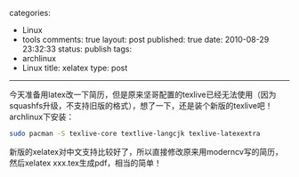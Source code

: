 categories: 
  - Linux
  - tools
comments: true
layout: post
published: true
date: 2010-08-29 23:32:33
status: publish
tags: 
  - archlinux
  - Linux
title: xelatex
type: post
---
今天准备用latex改一下简历，但是原来坚哥配置的texlive已经无法使用（因为squashfs升级，不支持旧版的格式），想了一下，还是装个新版的texlive吧！archlinux下安装：


```sh
sudo pacman -S texlive-core textlive-langcjk texlive-latexextra
```

新版的xelatex对中文支持比较好了，所以直接修改原来用moderncv写的简历，然后xelatex xxx.tex生成pdf，相当的简单！
